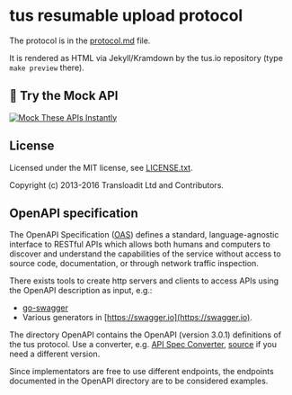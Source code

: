 # tus resumable upload protocol

The protocol is in the [protocol.md](protocol.md) file.

It is rendered as HTML via Jekyll/Kramdown by the tus.io repository (type `make preview` there).



## 🧪 Try the Mock API

[![Mock These APIs Instantly](https://cdn.beeceptor.com/assets/images/buttons/mock-openapi-with-beeceptor.png)](https://beeceptor.com/openapi-mock-server/?url=https://raw.githubusercontent.com/anshxpress/tus-resumable-upload-protocol/refs/heads/main/OpenAPI/openapi3.yaml)

## License

Licensed under the MIT license, see
[LICENSE.txt](https://github.com/tus/tus-resumable-upload-protocol/blob/main/LICENSE.txt).

Copyright (c) 2013-2016 Transloadit Ltd and Contributors.

## OpenAPI specification

The OpenAPI Specification ([OAS](https://swagger.io/specification/)) defines a standard, language-agnostic 
interface to RESTful APIs which allows both humans and computers to discover and understand the capabilities 
of the service without access to source code, documentation, or through network traffic inspection. 

There exists tools to create http servers and clients to access APIs using the OpenAPI description as input, e.g.:
- [go-swagger](https://github.com/go-swagger/go-swagger)
- Various generators in [https://swagger.io](https://swagger.io).

The directory OpenAPI contains the OpenAPI (version 3.0.1) definitions of the tus protocol. 
Use a converter, e.g. [API Spec Converter](https://lucybot-inc.github.io/api-spec-converter/), [source](https://github.com/LucyBot-Inc/api-spec-converter)
if you need a different version.

Since implementators are free to use different endpoints, the endpoints documented in the OpenAPI directory are to be considered examples.
